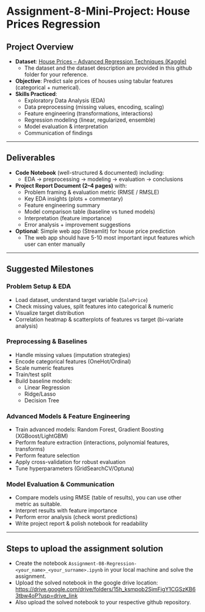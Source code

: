 # Assignment-8-Mini-Project: House Prices Regression

## Project Overview
- **Dataset**: [House Prices – Advanced Regression Techniques (Kaggle)](https://www.kaggle.com/c/house-prices-advanced-regression-techniques)
    - The dataset and the dataset description are provided in this github folder for your reference.
- **Objective**: Predict sale prices of houses using tabular features (categorical + numerical).  
- **Skills Practiced**:  
  - Exploratory Data Analysis (EDA)  
  - Data preprocessing (missing values, encoding, scaling)  
  - Feature engineering (transformations, interactions)  
  - Regression modeling (linear, regularized, ensemble)  
  - Model evaluation & interpretation  
  - Communication of findings  

---

## Deliverables
- **Code Notebook** (well-structured & documented) including:  
  - EDA → preprocessing → modeling → evaluation → conclusions  
- **Project Report Document (2–4 pages)** with:  
  - Problem framing & evaluation metric (RMSE / RMSLE) 
  - Key EDA insights (plots + commentary)  
  - Feature engineering summary  
  - Model comparison table (baseline vs tuned models)  
  - Interpretation (feature importance)  
  - Error analysis + improvement suggestions  
- **Optional**: Simple web app (Streamlit) for house price prediction
  - The web app should have 5-10 most important input features which user can enter manually 

---

## Suggested Milestones

### **Problem Setup & EDA**
- Load dataset, understand target variable (`SalePrice`)  
- Check missing values, split features into categorical & numeric  
- Visualize target distribution  
- Correlation heatmap & scatterplots of features vs target (bi-variate analysis) 

### **Preprocessing & Baselines**
- Handle missing values (imputation strategies)  
- Encode categorical features (OneHot/Ordinal)  
- Scale numeric features  
- Train/test split  
- Build baseline models:  
  - Linear Regression  
  - Ridge/Lasso  
  - Decision Tree  

### **Advanced Models & Feature Engineering**
- Train advanced models: Random Forest, Gradient Boosting (XGBoost/LightGBM)  
- Perform feature extraction (interactions, polynomial features, transforms)
- Perform feature selection
- Apply cross-validation for robust evaluation  
- Tune hyperparameters (GridSearchCV/Optuna)  

### **Model Evaluation & Communication**
- Compare models using RMSE (table of results), you can use other metric as suitable.
- Interpret results with feature importance 
- Perform error analysis (check worst predictions)  
- Write project report & polish notebook for readability

---

## Steps to upload the assignment solution

- Create the notebook `Assignment-08-Regression-<your_name>_<your_surname>.ipynb` in your local machine and solve the assignment.
- Upload the solved notebook in the google drive location: https://drive.google.com/drive/folders/15h_ksmpob2SjmFigY1CGSzKB63tbw4oP?usp=drive_link 
- Also upload the solved notebook to your respective github repository.